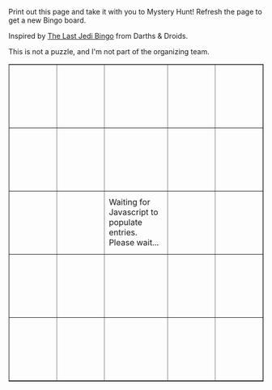 Print out this page and take it with you to Mystery Hunt! Refresh the page to get a new Bingo board.

Inspired by [The Last Jedi Bingo](http://www.darthsanddroids.net/bingo/Episode8/) from Darths & Droids.

This is not a puzzle, and I'm not part of the organizing team.

<table border="1" cellpadding="0" cellspacing="0">
    <tr>
        <td width="125" height="125" id="00"></td>
        <td width="125" height="125" id="01"></td>
        <td width="125" height="125" id="02"></td>
        <td width="125" height="125" id="03"></td>
        <td width="125" height="125" id="04"></td>
    </tr>
    <tr>
        <td width="125" height="125" id="10"></td>
        <td width="125" height="125" id="11"></td>
        <td width="125" height="125" id="12"></td>
        <td width="125" height="125" id="13"></td>
        <td width="125" height="125" id="14"></td>
    </tr>
    <tr>
        <td width="125" height="125" id="20"></td>
        <td width="125" height="125" id="21"></td>
        <td width="125" height="125" id="22">Waiting for Javascript to populate entries. Please wait...</td>
        <td width="125" height="125" id="23"></td>
        <td width="125" height="125" id="24"></td>
    </tr>
    <tr>
        <td width="125" height="125" id="30"></td>
        <td width="125" height="125" id="31"></td>
        <td width="125" height="125" id="32"></td>
        <td width="125" height="125" id="33"></td>
        <td width="125" height="125" id="34"></td>
    </tr>
    <tr>
        <td width="125" height="125" id="40"></td>
        <td width="125" height="125" id="41"></td>
        <td width="125" height="125" id="42"></td>
        <td width="125" height="125" id="43"></td>
        <td width="125" height="125" id="44"></td>
    </tr>
</table>

<script>
var PHRASE_LIST = [
    "Puzzle release delayed due to technical difficulties.",
    "Puzzle is cut due to technical difficulties.",
    "Puzzle where teams have to cook something for HQ.",
    "Multiple teams do the final runaround simultaneously.",
    "First puzzle is solved in the first 10 minutes.",
    "First meta is solved in the first hour.",
    "Puzzle which references previous Mystery Hunts.",
    "Puzzle about an anime that started airing in 2016 or later.",
    "Puzzle about a TV show that stopped airing before 1980.",
    "Puzzle involves playing a video game.",
    "Puzzle about a video game that came out in 2016 or later.",
    "Hunt is won before Sunday.",
    "Hunt is won on Monday.",
    "Puzzle whose crucial step is realizing it matches an MIT landmark.",
    "Puzzle which has the phrase HERRING or RED HERRING",
    "Puzzle is unsolved by the end of Hunt.",
    "Team uses a metameta to backsolve a metapuzzle.",
    "Puzzle relying on team names.",
    "Something given at the start of Hunt is a puzzle.",
    "Someone unaffliated with Mystery Hunt gets confused by Mystery Hunt.",
    "No errata is issued during Hunt.",
    "Puzzle is a Duck Konundrum.",
    "Puzzle requires playing out a board game.",
    "A puzzle is part of at least two metapuzzles.",
    "Puzzle where anagramming letters is part of the intended solution.",
    "Puzzle uses element symbols.",
    "Puzzle using math at the graduate-student level or higher.",
    "Puzzle about a webcomic.",
    "Puzzle where teams must create a music video.",
    "Puzzle about Taylor Swift.",
    "Puzzle about Magic: the Gathering.",
    "Puzzle data is embedded in something produced several months ago.",
    "Puzzle uses blockchains in some way.",
    "Puzzle about bridge or poker.",
    "Puzzle uses ternary in extraction.",
    "Team needs to request a replacement for a physical puzzle.",
    "Team backsolves the scavenger hunt puzzle.",
    "Team solves a metapuzzle with fewer than half the answers.",
    "A puzzle has multiple answers.",
    "The winning team has < 100 members.",
    "The winning team has 100+ members.",
    "More than 20 incorrect guesses on a single puzzle.",
    "Puzzle requires identifying over 25 audio clips.",
    "A definitely-wrong idea turns out to be the right idea.",
    "After 4+ hours of work, the puzzle gets backsolved.",
    "After 30+ minutes, someone checks their work and solves the puzzle.",
    "Entire puzzle is stuck because of an unsolved cryptic."];


function shuffle(array) {
    var currentIndex = array.length
      , temporaryValue
      , randomIndex
      ;

    // While there remain elements to shuffle...
    while (0 !== currentIndex) {

      // Pick a remaining element...
      randomIndex = Math.floor(Math.random() * currentIndex);
      currentIndex -= 1;

      // And swap it with the current element.
      temporaryValue = array[currentIndex];
      array[currentIndex] = array[randomIndex];
      array[randomIndex] = temporaryValue;
    }

    return array;
}

// Shuffle then take first 24 entries.
PHRASE_LIST = shuffle(PHRASE_LIST);

var count = 0;
for (i = 0; i < 5; i++) {
    for (j = 0; j < 5; j++) {
        // Assign entries
        var id = i.toString() + j.toString();
        var element = document.getElementById(id);
        if (i === 2 && j === 2) {
            element.innerHTML = "FREE SQUARE: \"This is not a puzzle.\"";
            element.style.fontWeight = "bold";
        } else {
            element.innerHTML = PHRASE_LIST[count++];
        }
        // Misc styling
        element.style.textAlign = "center";
        element.style.verticalAlign = "middle";
    }
}
</script>
